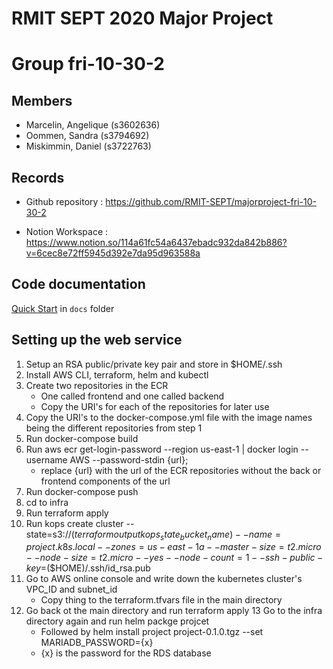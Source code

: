 # RMIT SEPT 2020 Major Project

# Group fri-10-30-2

## Members
* Marcelin, Angelique (s3602636)
* Oommen, Sandra (s3794692)
* Miskimmin, Daniel (s3722763)

## Records

* Github repository : https://github.com/RMIT-SEPT/majorproject-fri-10-30-2

* Notion Workspace : https://www.notion.so/114a61fc54a6437ebadc932da842b886?v=6cec8e72ff5945d392e7da95d963588a


## Code documentation

[Quick Start](/docs/README.md) in `docs` folder

## Setting up the web service
1. Setup an RSA public/private key pair and store in $HOME/.ssh
2. Install AWS CLI, terraform, helm and kubectl
3. Create two repositories in the ECR
    * One called frontend and one called backend
    * Copy the URI's for each of the repositories for later use
4. Copy the URI's to the docker-compose.yml file with the image names being the different repositories from step 1
5. Run docker-compose build
6. Run aws ecr get-login-password --region us-east-1 | docker login --username AWS --password-stdin {url};
    * replace {url} with the url of the ECR repositories without the back or frontend components of the url
7. Run docker-compose push
8. cd to infra
9. Run terraform apply
10. Run kops create cluster --state=s3://$(terraform output kops_state_bucket_name) --name=project.k8s.local --zones=us-east-1a --master-size=t2.micro --node-size=t2.micro --yes --node-count=1 --ssh-public-key=$($HOME)/.ssh/id_rsa.pub            
11. Go to AWS online console and write down the kubernetes cluster's VPC_ID and subnet_id
    * Copy thing to the terraform.tfvars file in the main directory
12. Go back ot the main directory and run terraform apply
13 Go to the infra directory again and run helm packge projcet
    * Followed by helm install project project-0.1.0.tgz --set MARIADB_PASSWORD={x}
    * {x} is the password for the RDS database

